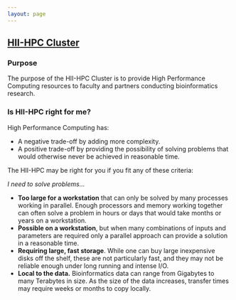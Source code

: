 ```yaml
---
layout: page
---
```


## [HII-HPC Cluster](../hii-hpc.html)

### Purpose

The purpose of the HII-HPC Cluster is to provide High Performance
Computing resources to faculty and partners conducting bioinformatics
research.

### Is HII-HPC right for me?

High Performance Computing has:

- A negative trade-off by adding more complexity.
- A positive trade-off by providing the possibility of solving problems that
  would otherwise never be achieved in reasonable time.

The HII-HPC may be right for you if you fit any of these criteria:

*I need to solve problems...*

- **Too large for a workstation** that can only be solved by many processes working in parallel.
  Enough processors and memory working together can often solve a problem
  in hours or days that would take months or years on a workstation.
- **Possible on a workstation**,
  but when many combinations of inputs and parameters are
  required only a parallel approach can provide a solution
  in a reasonable time.
- **Requiring large, fast storage**. While one can buy large inexpensive disks off
  the shelf, these are not particularly fast, and they may
  not be reliable enough under long running and intense I/O.
- **Local to the data.**
  Bioinformatics data can range from Gigabytes
  to many Terabytes in size. As the size of the data increases,
  transfer times may require weeks or months to copy locally.
